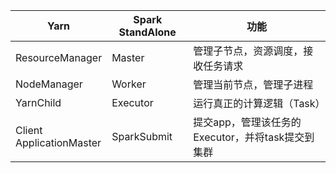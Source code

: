 |Yarn|Spark StandAlone|功能|
-|-|-
ResourceManager| Master| 管理子节点，资源调度，接收任务请求
NodeManager| Worker| 管理当前节点，管理子进程
YarnChild| Executor| 运行真正的计算逻辑（Task）
Client<br>ApplicationMaster| SparkSubmit|提交app，管理该任务的Executor，并将task提交到集群

